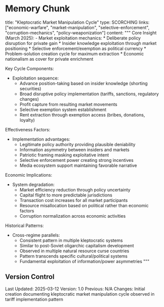 # Memory Chunk

<chunk>
title: "Kleptocratic Market Manipulation Cycle"
type: SCORCHING
links: ["economic-warfare", "market-manipulation", "selective-enforcement", "corruption-mechanics", "policy-weaponization"]
content: """
Core Insight (March 2025):
- Market exploitation mechanics:
  * Deliberate policy disruption for private gain
  * Insider knowledge exploitation through market positioning
  * Selective enforcement/exemption as political currency
  * Problem-solution creation cycle for maximum extraction
  * Economic nationalism as cover for private enrichment

Key Cycle Components:
- Exploitation sequence:
  * Advance position-taking based on insider knowledge (shorting securities)
  * Broad disruptive policy implementation (tariffs, sanctions, regulatory changes)
  * Profit capture from resulting market movements
  * Selective exemption system establishment
  * Rent extraction through exemption access (bribes, donations, loyalty)

Effectiveness Factors:
- Implementation advantages:
  * Legitimate policy authority providing plausible deniability
  * Information asymmetry between insiders and markets
  * Patriotic framing masking exploitative intent
  * Selective enforcement power creating strong incentives
  * Media ecosystem support maintaining favorable narrative

Economic Implications:
- System degradation:
  * Market efficiency reduction through policy uncertainty
  * Capital flight to more predictable jurisdictions
  * Transaction cost increases for all market participants
  * Resource misallocation based on political rather than economic factors
  * Corruption normalization across economic activities

Historical Patterns:
- Cross-regime parallels:
  * Consistent pattern in multiple kleptocratic systems
  * Similar to post-Soviet oligarchic capitalism development
  * Observed in multiple natural resource curse countries
  * Pattern transcends specific cultural/political systems
  * Fundamental exploitation of information/power asymmetries
"""
</chunk>

## Version Control
Last Updated: 2025-03-12
Version: 1.0
Previous: N/A
Changes: Initial creation documenting kleptocratic market manipulation cycle observed in tariff implementation pattern